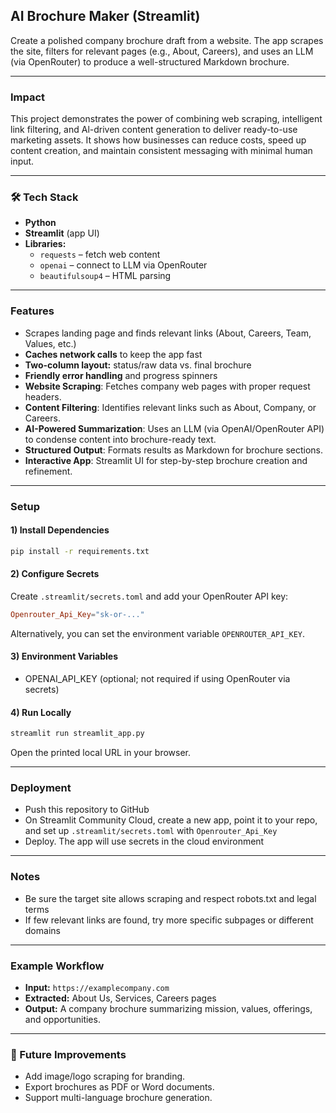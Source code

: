 ## AI Brochure Maker (Streamlit)

Create a polished company brochure draft from a website. The app scrapes the site, filters for relevant pages (e.g., About, Careers), and uses an LLM (via OpenRouter) to produce a well-structured Markdown brochure.

---

### Impact
This project demonstrates the power of combining web scraping, intelligent link filtering, and Al-driven content generation to deliver ready-to-use marketing assets. It shows how businesses can reduce costs, speed up content creation, and maintain consistent messaging with minimal human input.

---

### 🛠️ Tech Stack
- **Python**
- **Streamlit** (app UI)
- **Libraries:**
  - `requests` – fetch web content
  - `openai` – connect to LLM via OpenRouter
  - `beautifulsoup4` – HTML parsing

---

### Features
- Scrapes landing page and finds relevant links (About, Careers, Team, Values, etc.)
- **Caches network calls** to keep the app fast
- **Two-column layout:** status/raw data vs. final brochure
- **Friendly error handling** and progress spinners
- **Website Scraping**: Fetches company web pages with proper request headers.
- **Content Filtering**: Identifies relevant links such as About, Company, or Careers.
- **AI-Powered Summarization**: Uses an LLM (via OpenAI/OpenRouter API) to condense content into brochure-ready text.
- **Structured Output**: Formats results as Markdown for brochure sections.
- **Interactive App**: Streamlit UI for step-by-step brochure creation and refinement.

---

### Setup

#### 1) Install Dependencies
```bash
pip install -r requirements.txt
```

#### 2) Configure Secrets
Create `.streamlit/secrets.toml` and add your OpenRouter API key:
```toml
Openrouter_Api_Key="sk-or-..."
```

Alternatively, you can set the environment variable `OPENROUTER_API_KEY`.

#### 3) Environment Variables
- OPENAI_API_KEY (optional; not required if using OpenRouter via secrets)

#### 4) Run Locally
```bash
streamlit run streamlit_app.py
```

Open the printed local URL in your browser.

---

### Deployment
- Push this repository to GitHub
- On Streamlit Community Cloud, create a new app, point it to your repo, and set up `.streamlit/secrets.toml` with `Openrouter_Api_Key`
- Deploy. The app will use secrets in the cloud environment

---

### Notes
- Be sure the target site allows scraping and respect robots.txt and legal terms
- If few relevant links are found, try more specific subpages or different domains

---


### Example Workflow
- **Input:** `https://examplecompany.com`
- **Extracted:** About Us, Services, Careers pages
- **Output:** A company brochure summarizing mission, values, offerings, and opportunities.

---

### 🔮 Future Improvements
- Add image/logo scraping for branding.
- Export brochures as PDF or Word documents.
- Support multi-language brochure generation.

